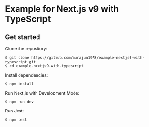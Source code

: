 # Example for Next.js v9 with TypeScript

## Get started

Clone the repository:

```
$ git clone https://github.com/murajun1978/example-nextjs9-with-typescript.git
$ cd example-nextjs9-with-typescript
```

Install dependencies:

```
$ npm install
```

Run Next.js with Development Mode:

```
$ npm run dev
```

Run Jest:

```
$ npm test
```
